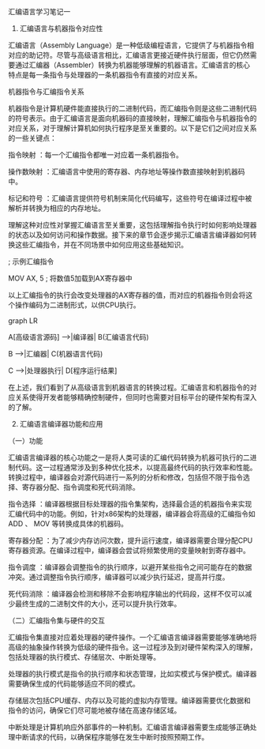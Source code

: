 汇编语言学习笔记一

1. 汇编语言与机器指令对应性

汇编语言（Assembly Language）是一种低级编程语言，它提供了与机器指令相对应的助记符。尽管与高级语言相比，汇编语言更接近硬件执行层面，但它仍然需要通过汇编器（Assembler）转换为机器能够理解的机器语言。汇编语言的核心特点是每一条指令与处理器的一条机器指令有直接的对应关系。

机器指令与汇编指令关系

机器指令是计算机硬件能直接执行的二进制代码，而汇编指令则是这些二进制代码的符号表示。由于汇编语言是面向机器码的直接映射，理解汇编指令与机器指令的对应关系，对于理解计算机如何执行程序是至关重要的。以下是它们之间对应关系的一些关键点：

指令映射 ：每一个汇编指令都唯一对应着一条机器指令。

操作数映射 ：汇编语言中使用的寄存器、内存地址等操作数直接映射到机器码中。

标记和符号 ：汇编语言提供符号机制来简化代码编写，这些符号在编译过程中被解析并转换为相应的内存地址。

理解这种对应性对掌握汇编语言至关重要，这包括理解指令执行时如何影响处理器的状态以及如何访问和操作数据。接下来的章节会逐步揭示汇编语言编译器如何转换这些汇编指令，并在不同场景中如何应用这些基础知识。

; 示例汇编指令

MOV AX, 5 ; 将数值5加载到AX寄存器中

以上汇编指令的执行会改变处理器的AX寄存器的值，而对应的机器指令则会将这个操作编码为二进制形式，以供CPU执行。

graph LR

A[高级语言源码] -->|编译器| B(汇编语言代码)

B -->|汇编器| C(机器语言代码)

C -->|处理器执行| D[程序运行结果]

在上述，我们看到了从高级语言到机器语言的转换过程。汇编语言和机器指令的对应关系使得开发者能够精确控制硬件，但同时也需要对目标平台的硬件架构有深入的了解。

2. 汇编语言编译器功能和应用

（一）功能

汇编语言编译器的核心功能之一是将人类可读的汇编代码转换为机器可执行的二进制代码。这一过程通常涉及到多种优化技术，以提高最终代码的执行效率和性能。转换过程中，编译器会对源代码进行一系列的分析和修改，包括但不限于指令选择、寄存器分配、指令调度和死代码消除。

指令选择 ：编译器根据目标处理器的指令集架构，选择最合适的机器指令来实现汇编代码中的功能。例如，针对x86架构的处理器，编译器会将高级的汇编指令如 ADD 、 MOV 等转换成具体的机器码。

寄存器分配 ：为了减少内存访问次数，提升运行速度，编译器需要合理分配CPU寄存器资源。在编译过程中，编译器会尝试将频繁使用的变量映射到寄存器中。

指令调度 ：编译器会调整指令的执行顺序，以避开某些指令之间可能存在的数据冲突。通过调整指令执行顺序，编译器可以减少执行延迟，提高并行度。

死代码消除 ：编译器会检测和移除不会影响程序输出的代码段，这样不仅可以减少最终生成的二进制文件的大小，还可以提升执行效率。

（二）汇编指令集与硬件的交互

汇编指令集直接对应着处理器的硬件操作。一个汇编语言编译器需要能够准确地将高级的抽象操作转换为低级的硬件指令。这一过程涉及到对硬件架构深入的理解，包括处理器的执行模式、存储层次、中断处理等。

处理器的执行模式是指令的执行顺序和状态管理，比如实模式与保护模式。编译器需要确保生成的代码能够适应不同的模式。

存储层次包括CPU缓存、内存以及可能的虚拟内存管理。编译器需要优化数据和指令的访问，确保它们尽可能地被存储在高速存储区域。

中断处理是计算机响应外部事件的一种机制。汇编语言编译器需要生成能够正确处理中断请求的代码，以确保程序能够在发生中断时按照预期工作。
